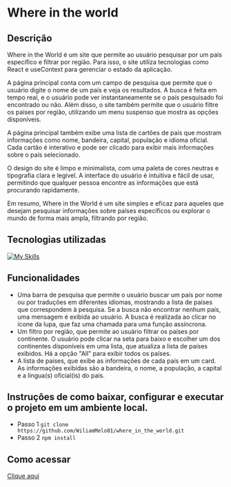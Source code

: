# Where in the world
## Descrição
Where in the World é um site que permite ao usuário pesquisar por um país específico e filtrar por região. Para isso, o site utiliza tecnologias como React e useContext para gerenciar o estado da aplicação.

A página principal conta com um campo de pesquisa que permite que o usuário digite o nome de um país e veja os resultados. A busca é feita em tempo real, e o usuário pode ver instantaneamente se o país pesquisado foi encontrado ou não. Além disso, o site também permite que o usuário filtre os países por região, utilizando um menu suspenso que mostra as opções disponíveis.

A página principal também exibe uma lista de cartões de país que mostram informações como nome, bandeira, capital, população e idioma oficial. Cada cartão é interativo e pode ser clicado para exibir mais informações sobre o país selecionado.

O design do site é limpo e minimalista, com uma paleta de cores neutras e tipografia clara e legível. A interface do usuário é intuitiva e fácil de usar, permitindo que qualquer pessoa encontre as informações que está procurando rapidamente.

Em resumo, Where in the World é um site simples e eficaz para aqueles que desejam pesquisar informações sobre países específicos ou explorar o mundo de forma mais ampla, filtrando por região.

## Tecnologias utilizadas
[![My Skills](https://skillicons.dev/icons?i=react,tailwindcss,typescript)](https://skillicons.dev)

## Funcionalidades
- Uma barra de pesquisa que permite o usuário buscar um país por nome ou por traduções em diferentes idiomas, mostrando a lista de países que correspondem à pesquisa. Se a busca não encontrar nenhum país, uma mensagem é exibida ao usuário. A busca é realizada ao clicar no ícone da lupa, que faz uma chamada para uma função assíncrona.
- Um filtro por região, que permite ao usuário filtrar os países por continente. O usuário pode clicar na seta para baixo e escolher um dos continentes disponíveis em uma lista, que atualiza a lista de países exibidos. Há a opção "All" para exibir todos os países.
- A lista de países, que exibe as informações de cada país em um card. As informações exibidas são a bandeira, o nome, a população, a capital e a língua(s) oficial(is) do país.
## Instruções de como baixar, configurar e executar o projeto em um ambiente local.
- Passo 1 ```git clone https://github.com/WiliamMelo01/where_in_the_world.git```
- Passo 2 ```npm install```

## Como acessar
<a href="https://where-in-the-world-ashy-tau.vercel.app/">Clique aqui</a>
